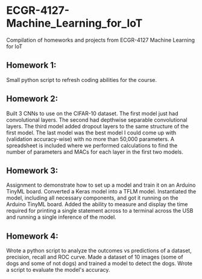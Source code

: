 # ECGR-4127-Machine_Learning_for_IoT
Compilation of homeworks and projects from ECGR-4127 Machine Learning for IoT

## Homework 1:
Small python script to refresh coding abilities for the course. 

## Homework 2:
Built 3 CNNs to use on the CIFAR-10 dataset. The first model just had convolutional layers. The second had depthwise separable convolutional layers. The third model added dropout layers to the same structure of the first model. The last model was the best model I could come up with (validation accuracy-wise) with no more than 50,000 parameters. A spreadsheet is included where we performed calculations to find the number of parameters and MACs for each layer in the first two models.

## Homework 3:
Assignment to demonstrate how to set up a model and train it on an Arduino TinyML board. Converted a Keras model into a TFLM model. Instantiated the model, including all necessary components, and got it running on the Arduino TinyML board. Added the ability to measure and display the time required for printing a single statement across to a terminal across the USB and running a single inference of the model. 

## Homework 4:
Wrote a python script to analyze the outcomes vs predictions of a dataset, precision, recall and ROC curve. Made a dataset of 10 images (some of dogs and some of not dogs) and trained a model to detect the dogs. Wrote a script to evaluate the model's accuracy.
